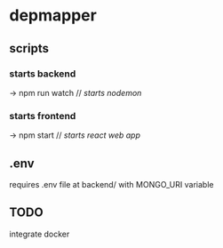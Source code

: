 # depmapper

## scripts

### starts backend

-> npm run watch // *starts nodemon*

### starts frontend

-> npm start // *starts react web app*

## .env

requires .env file at backend/ with MONGO_URI variable

## TODO

integrate docker
